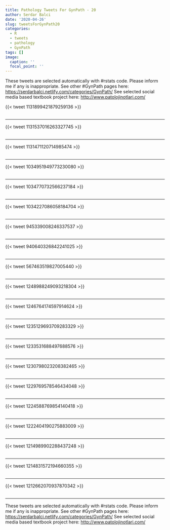 ```yaml
---
title: Pathology Tweets For GynPath - 20
author: Serdar Balci
date: '2020-04-26'
slug: tweetsForGynPath20
categories:
  - R
  - tweets
  - pathology
  - GynPath
tags: []
image:
  caption: ''
  focal_point: ''
---
```



These tweets are selected automatically with #rstats code. Please inform me if any is inappropriate.
See other #GynPath pages here: https://serdarbalci.netlify.com/categories/GynPath/ 
See selected social media based textbook project here: http://www.patolojinotlari.com/

{{< tweet 1131899421879259136 >}}
<br>
<br>
<hr>
{{< tweet 1131537016263327745 >}}
<br>
<br>
<hr>
{{< tweet 1131471120714985474 >}}
<br>
<br>
<hr>
{{< tweet 1034951949773230080 >}}
<br>
<br>
<hr>
{{< tweet 1034770732566237184 >}}
<br>
<br>
<hr>
{{< tweet 1034227086058184704 >}}
<br>
<br>
<hr>
{{< tweet 945339008246337537 >}}
<br>
<br>
<hr>
{{< tweet 940640326842241025 >}}
<br>
<br>
<hr>
{{< tweet 567463519827005440 >}}
<br>
<br>
<hr>
{{< tweet 1248988249093218304 >}}
<br>
<br>
<hr>
{{< tweet 1246764174597914624 >}}
<br>
<br>
<hr>
{{< tweet 1235129693709283329 >}}
<br>
<br>
<hr>
{{< tweet 1233531688497688576 >}}
<br>
<br>
<hr>
{{< tweet 1230798023208382465 >}}
<br>
<br>
<hr>
{{< tweet 1229769578546434048 >}}
<br>
<br>
<hr>
{{< tweet 1224588769854140418 >}}
<br>
<br>
<hr>
{{< tweet 1222404190275883009 >}}
<br>
<br>
<hr>
{{< tweet 1214989902288437248 >}}
<br>
<br>
<hr>
{{< tweet 1214831572194660355 >}}
<br>
<br>
<hr>
{{< tweet 1212662070937870342 >}}
<br>
<br>
<hr>


These tweets are selected automatically with #rstats code. Please inform me if any is inappropriate.
See other #GynPath pages here: https://serdarbalci.netlify.com/categories/GynPath/ 
See selected social media based textbook project here: http://www.patolojinotlari.com/
